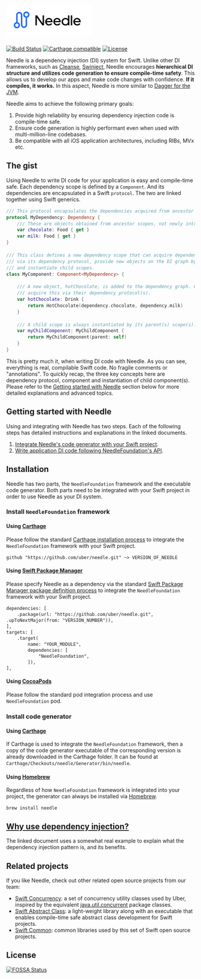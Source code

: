 # ![](Images/logo.png)

[![Build Status](https://travis-ci.com/uber/needle.svg?branch=master)](https://travis-ci.com/uber/needle?branch=master)
[![Carthage compatible](https://img.shields.io/badge/Carthage-compatible-4BC51D.svg?style=flat)](https://github.com/Carthage/Carthage)
[![License](https://img.shields.io/badge/License-Apache%202.0-blue.svg)](https://opensource.org/licenses/Apache-2.0)

Needle is a dependency injection (DI) system for Swift. Unlike other DI frameworks, such as [Cleanse](https://github.com/square/Cleanse), [Swinject](https://github.com/Swinject/Swinject), Needle encourages **hierarchical DI structure and utilizes code generation to ensure compile-time safety**. This allows us to develop our apps and make code changes with confidence. **If it compiles, it works.** In this aspect, Needle is more similar to [Dagger for the JVM](https://google.github.io/dagger/).

Needle aims to achieve the following primary goals:
1. Provide high reliability by ensuring dependency injection code is compile-time safe.
2. Ensure code generation is highly performant even when used with multi-million-line codebases.
3. Be compatible with all iOS application architectures, including RIBs, MVx etc.

## The gist

Using Needle to write DI code for your application is easy and compile-time safe. Each dependency scope is defined by a `Component`. And its dependencies are encapsulated in a Swift `protocol`. The two are linked together using Swift generics.

```swift
/// This protocol encapsulates the dependencies acquired from ancestor scopes.
protocol MyDependency: Dependency {
    /// These are objects obtained from ancestor scopes, not newly introduced at this scope.
    var chocolate: Food { get }
    var milk: Food { get }
}

/// This class defines a new dependency scope that can acquire dependencies from ancestor scopes
/// via its dependency protocol, provide new objects on the DI graph by declaring properties,
/// and instantiate child scopes.
class MyComponent: Component<MyDependency> {

    /// A new object, hotChocolate, is added to the dependency graph. Child scope(s) can then
    /// acquire this via their dependency protocol(s).
    var hotChocolate: Drink {
        return HotChocolate(dependency.chocolate, dependency.milk)
    }
    
    /// A child scope is always instantiated by its parent(s) scope(s).
    var myChildComponent: MyChildComponent {
        return MyChildComponent(parent: self)
    }
}
```

This is pretty much it, when writing DI code with Needle. As you can see, everything is real, compilable Swift code. No fragile comments or "annotations". To quickly recap, the three key concepts here are dependency protocol, component and instantiation of child component(s). Please refer to the [Getting started with Needle](#getting-started-with-needle) section below for more detailed explanations and advanced topics.

## Getting started with Needle

Using and integrating with Needle has two steps. Each of the following steps has detailed instructions and explanations in the linked documents.

1. [Integrate Needle's code generator with your Swift project](./GENERATOR.md).
2. [Write application DI code following NeedleFoundation's API](./API.md).

## Installation

Needle has two parts, the `NeedleFoundation` framework and the executable code generator. Both parts need to be integrated with your Swift project in order to use Needle as your DI system.

### Install `NeedleFoundation` framework

#### Using [Carthage](https://github.com/Carthage/Carthage)

Please follow the standard [Carthage installation process](https://github.com/Carthage/Carthage#quick-start) to integrate the `NeedleFoundation` framework with your Swift project.
```
github "https://github.com/uber/needle.git" ~> VERSION_OF_NEEDLE
```

#### Using [Swift Package Manager](https://github.com/apple/swift-package-manager)

Please specify Needle as a dependency via the standard [Swift Package Manager package definition process](https://github.com/apple/swift-package-manager/blob/master/Documentation/Usage.md) to integrate the `NeedleFoundation` framework with your Swift project.
```
dependencies: [
    .package(url: "https://github.com/uber/needle.git", .upToNextMajor(from: "VERSION_NUMBER")),
],
targets: [
    .target(
        name: "YOUR_MODULE",
        dependencies: [
            "NeedleFoundation",
        ]),
],
```

#### Using [CocoaPods](https://github.com/CocoaPods/CocoaPods)

Please follow the standard pod integration process and use `NeedleFoundation` pod.

### Install code generator

#### Using [Carthage](https://github.com/Carthage/Carthage)

If Carthage is used to integrate  the `NeedleFoundation` framework, then a copy of the code generator executable of the corresponding version is already downloaded in the Carthage folder. It can be found at `Carthage/Checkouts/needle/Generator/bin/needle`.

#### Using [Homebrew](https://github.com/Homebrew/brew)

Regardless of how `NeedleFoundation` framework is integrated into your project, the generator can always be installed via [Homebrew](https://github.com/Homebrew/brew).
```
brew install needle
```

## [Why use dependency injection?](./WHY_DI.md)

The linked document uses a somewhat real example to explain what the dependency injection pattern is, and its benefits.

## Related projects

If you like Needle, check out other related open source projects from our team:
- [Swift Concurrency](https://github.com/uber/swift-concurrency): a set of concurrency utility classes used by Uber, inspired by the equivalent [java.util.concurrent](https://docs.oracle.com/javase/8/docs/api/java/util/concurrent/package-summary.html) package classes.
- [Swift Abstract Class](https://github.com/uber/swift-abstract-class): a light-weight library along with an executable that enables compile-time safe abstract class development for Swift projects.
- [Swift Common](https://github.com/uber/swift-common): common libraries used by this set of Swift open source projects.

## License
[![FOSSA Status](https://app.fossa.io/api/projects/git%2Bgithub.com%2Fuber%2Fswift-concurrency.svg?type=large)](https://app.fossa.io/projects/git%2Bgithub.com%2Fuber%2Fswift-concurrency?ref=badge_large)

